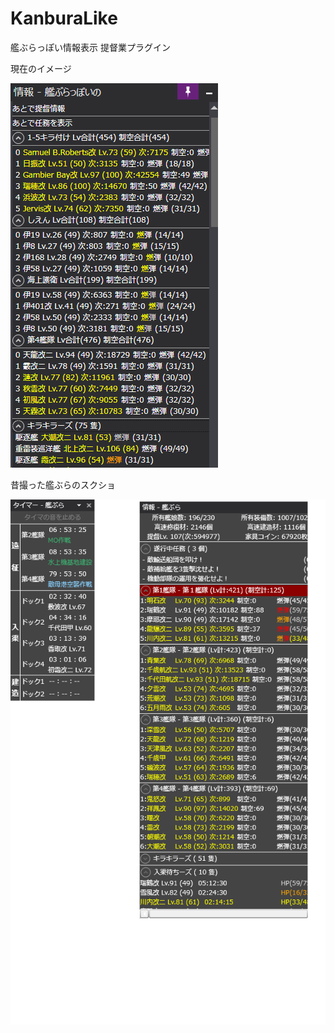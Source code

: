 # KanburaLike
艦ぶらっぽい情報表示 提督業プラグイン

現在のイメージ

![my image](SampleImage/Screenshot.png)

昔撮った艦ぶらのスクショ

![my image](SampleImage/KanburaSample.png)

